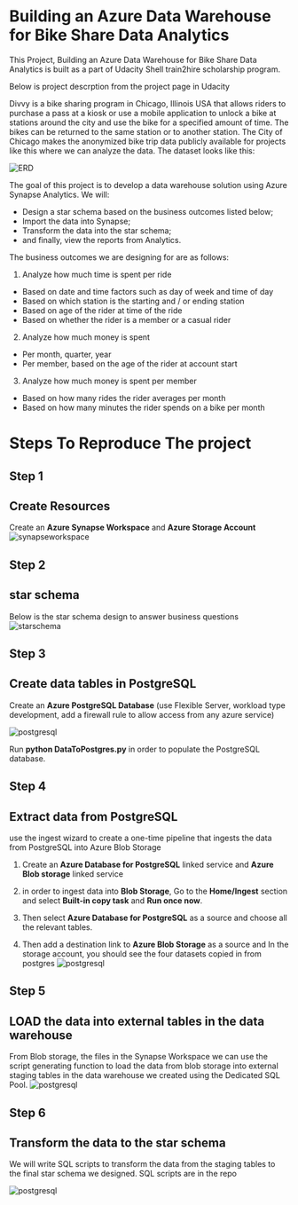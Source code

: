 # Building an Azure Data Warehouse for Bike Share Data Analytics
This Project, Building an Azure Data Warehouse for Bike Share Data Analytics is built as a part of Udacity Shell train2hire scholarship program.

Below is project descrption from the project page in Udacity

Divvy is a bike sharing program in Chicago, Illinois USA that allows riders to purchase a pass at a kiosk or use a mobile application to unlock a bike at stations around the city and use the bike for a specified amount of time. The bikes can be returned to the same station or to another station. The City of Chicago makes the anonymized bike trip data publicly available for projects like this where we can analyze the data. The dataset looks like this:

![ERD](images/divvy-erd.png)

The goal of this project is to develop a data warehouse solution using Azure Synapse Analytics. We will:

- Design a star schema based on the business outcomes listed below;
- Import the data into Synapse;
- Transform the data into the star schema;
- and finally, view the reports from Analytics.

The business outcomes we are designing for are as follows:
1. Analyze how much time is spent per ride
- Based on date and time factors such as day of week and time of day
- Based on which station is the starting and / or ending station
- Based on age of the rider at time of the ride
- Based on whether the rider is a member or a casual rider
2. Analyze how much money is spent
- Per month, quarter, year
- Per member, based on the age of the rider at account start
3. Analyze how much money is spent per member
- Based on how many rides the rider averages per month
- Based on how many minutes the rider spends on a bike per month


# Steps To Reproduce The project

## Step 1
## Create Resources

Create an **Azure Synapse Workspace** and **Azure Storage Account**
![synapseworkspace](images/syanpse.PNG)

## Step 2
## star schema

Below is the star schema design to answer business questions
![starschema](images/starschema.PNG)


## Step 3
## Create data tables in PostgreSQL

Create an **Azure PostgreSQL Database** (use Flexible Server, workload type development, add a firewall rule to allow access from any azure service)

![postgresql](images/postgresql.PNG)

Run **python DataToPostgres.py** in order to populate the PostgreSQL database. 


## Step 4
## Extract data from PostgreSQL

use the ingest wizard to create a one-time pipeline that ingests the data from PostgreSQL into Azure Blob Storage

1. Create an **Azure Database for PostgreSQL** linked service and **Azure Blob storage** linked service

2. in order to ingest data into **Blob Storage**,  Go to the **Home/Ingest** section and select **Built-in copy task** and **Run once now**.

3. Then select **Azure Database for PostgreSQL** as a source and choose all the relevant tables.

4. Then add a destination link to **Azure Blob Storage** as a source and In the storage account, you should see the four datasets copied in from postgres
![postgresql](images/datacopysuccess.PNG)

## Step 5
## LOAD the data into external tables in the data warehouse

From Blob storage, the files in the Synapse Workspace we can use the script generating function to load the data from blob storage into external staging tables in the data warehouse we created using the Dedicated SQL Pool.
![postgresql](images/stagingtables.PNG)

## Step 6
## Transform the data to the star schema
We will write SQL scripts to transform the data from the staging tables to the final star schema we designed. SQL scripts are in the repo

![postgresql](images/startables.PNG)
